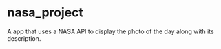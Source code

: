 # nasa_project
A app that uses a NASA API to display the photo of the day along with its description.

